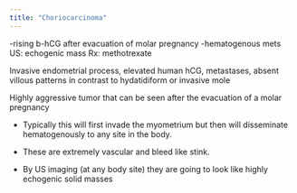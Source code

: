 ```yaml
---
title: "Choriocarcinoma"
---
```

-rising b-hCG after evacuation of molar pregnancy
-hematogenous mets
US: echogenic mass
Rx: methotrexate

Invasive endometrial process, elevated human hCG, metastases, absent villous patterns in contrast to hydatidiform or invasive mole

Highly aggressive tumor that can be seen after the evacuation of a molar pregnancy
- Typically this will first invade the myometrium but then will disseminate hematogenously to any site in the body. 
- These are extremely vascular and bleed like stink.

- By US imaging (at any body site) they are going to look like highly echogenic solid masses

